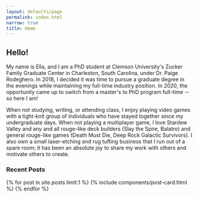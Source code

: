 ```yaml
---
layout: defaults/page
permalink: index.html
narrow: true
title: Home
---
```


## Hello!

My name is Ella, and I am a PhD student at Clemson University's Zucker Family Graduate Center in Charleston, South Carolina, under Dr. Paige Rodeghero. In 2018, I decided it was time to pursue a graduate degree in the evenings while maintaining my full-time industry position. In 2020, the opportunity came up to switch from a master's to PhD program full-time -- so here I am! 

When not studying, writing, or attending class, I enjoy playing video games with a tight-knit group of individuals who have stayed together since my undergraduate days. When not playing a multiplayer game, I love Stardew Valley and any and all rouge-like deck builders (Slay the Spire, Balatro) and general rouge-like games (Death Must Die, Deep Rock Galactic Survivors). I also own a small laser-etching and rug tufting business that I run out of a spare room; it has been an absolute joy to share my work with others and motivate others to create. 


### Recent Posts

{% for post in site.posts limit:1 %}
{% include components/post-card.html %}
{% endfor %}


